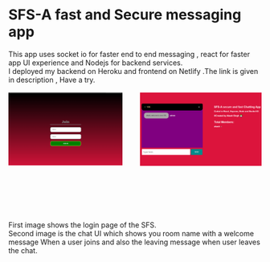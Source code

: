 # SFS-A fast and Secure messaging app
This app uses socket io for faster end to end messaging , react for faster app UI experience and Nodejs for backend services.<br>
I deployed my backend on Heroku and frontend on Netlify .The link is given in description , Have a try.
<br><br>
<img src="https://github.com/akashrajput25/SFS-A-fast-and-Secure-messaging-app/blob/master/loginpage.png" height=50% width=45% align=left>
<img src="https://github.com/akashrajput25/SFS-A-fast-and-Secure-messaging-app/blob/master/chatUI.png" height=40% width=48% align=right>
<br><br><br><br><br><br><br><br><br><br><br><br><br><br><br>
First image shows the login page of the SFS.<br>
Second image is the chat UI which shows you room name with a welcome message When a user joins and also the leaving message when user leaves the chat.<br>

